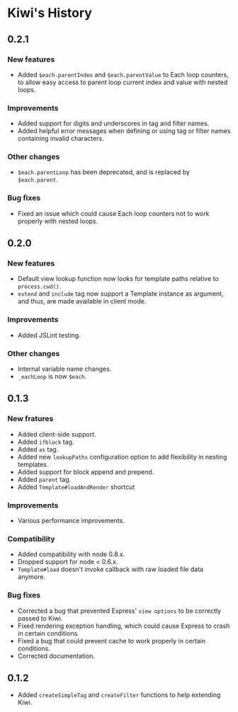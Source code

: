# Kiwi's History

## 0.2.1

### New features

* Added `$each.parentIndex` and `$each.parentValue` to Each loop counters, to allow easy access to parent loop current index and value with nested loops.

### Improvements

* Added support for digits and underscores in tag and filter names.
* Added helpful error messages when defining or using tag or filter names containing invalid characters.

### Other changes

* `$each.parentLoop` has been deprecated, and is replaced by `$each.parent`.

### Bug fixes

* Fixed an issue which could cause Each loop counters not to work properly with nested loops.

## 0.2.0

### New features

* Default view lookup function now looks for template paths relative to `process.cwd()`.
* `extend` and `include` tag now support a Template instance as argument, and thus, are made available in client mode.

### Improvements

* Added JSLint testing.

### Other changes

* Internal variable name changes.
* `_eachLoop` is now `$each`.

## 0.1.3

### New fratures

* Added client-side support.
* Added `ifblock` tag.
* Added `as` tag.
* Added new `lookupPaths` configuration option to add flexibility in nesting templates.
* Added support for block append and prepend.
* Added `parent` tag.
* Added `Template#loadAndRender` shortcut

### Improvements

* Various performance improvements.

### Compatibility

* Added compatibility with node 0.8.x.
* Dropped support for node < 0.6.x.
* `Template#load` doesn't invoke callback with raw loaded file data anymore.

### Bug fixes

* Corrected a bug that prevented Express' `view options` to be correctly passed to Kiwi.
* Fixed rendering exception handling, which could cause Express to crash in certain conditions.
* Fixed a bug that could prevent cache to work properly in certain conditions.
* Corrected documentation.


## 0.1.2

* Added `createSimpleTag` and `createFilter` functions to help extending Kiwi.